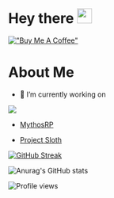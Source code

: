 <h1>
  Hey there
  <img src="https://media.giphy.com/media/hvRJCLFzcasrR4ia7z/giphy.gif" width="30px"/>
</h1>

[!["Buy Me A Coffee"](https://www.buymeacoffee.com/assets/img/custom_images/orange_img.png)](https://www.buymeacoffee.com/lenzh)

# About Me
- 🔭 I’m currently working on
<img src="https://i.imgur.com/EynJwJ5.gif"/>

- [MythosRP](https://discord.gg/k5fCnjwftj)
  
- [Project Sloth](https://github.com/Project-Sloth)

[![GitHub Streak](https://github-readme-streak-stats.herokuapp.com?user=lenzh&theme=tokyonight&date_format=M%20j%5B%2C%20Y%5D)](https://git.io/streak-stats)

![Anurag's GitHub stats](https://github-readme-stats.vercel.app/api?username=lenzh&show_icons=true&theme=tokyonight)

![Profile views](https://gpvc.arturio.dev/lenzh)
